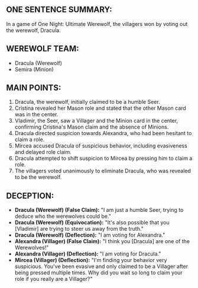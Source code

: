## ONE SENTENCE SUMMARY:
In a game of One Night: Ultimate Werewolf, the villagers won by voting out the werewolf, Dracula.

## WEREWOLF TEAM:
- Dracula (Werewolf)
- Semira (Minion)

## MAIN POINTS:
1. Dracula, the werewolf, initially claimed to be a humble Seer.
2. Cristina revealed her Mason role and stated that the other Mason card was in the center.
3. Vladimir, the Seer, saw a Villager and the Minion card in the center, confirming Cristina's Mason claim and the absence of Minions.
4. Dracula directed suspicion towards Alexandra, who had been hesitant to claim a role.
5. Mircea accused Dracula of suspicious behavior, including evasiveness and delayed role claim.
6. Dracula attempted to shift suspicion to Mircea by pressing him to claim a role.
7. The villagers voted unanimously to eliminate Dracula, who was revealed to be the werewolf.

## DECEPTION:
- **Dracula (Werewolf) (False Claim):** "I am just a humble Seer, trying to deduce who the werewolves could be."
- **Dracula (Werewolf) (Equivocation):** "It's also possible that you [Vladimir] are trying to steer us away from the truth."
- **Dracula (Werewolf) (Deflection):** "I am voting for Alexandra."
- **Alexandra (Villager) (False Claim):** "I think you [Dracula] are one of the Werewolves!"
- **Alexandra (Villager) (Deflection):** "I am voting for Dracula."
- **Mircea (Villager) (Deflection):** "I'm finding your behavior very suspicious. You've been evasive and only claimed to be a Villager after being pressed multiple times. Why did you wait so long to claim your role if you really are a Villager?"